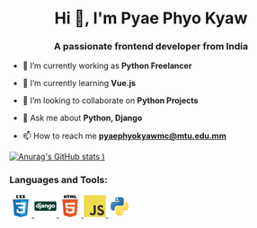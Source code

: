 

<h1 align="center">Hi 👋, I'm Pyae Phyo Kyaw</h1>
<h3 align="center">A passionate frontend developer from India</h3>

- 🔭 I’m currently working as **Python Freelancer**

- 🌱 I’m currently learning **Vue.js**

- 👯 I’m looking to collaborate on **Python Projects**

- 💬 Ask me about **Python, Django**

- 📫 How to reach me **pyaephyokyawmc@mtu.edu.mm**

[![Anurag's GitHub stats](https://github-readme-stats.vercel.app/api?username=pyaephyokyaw15&show_icons=true&theme=radical)
)](https://github.com/anuraghazra/github-readme-stats)



<h3 align="left">Languages and Tools:</h3>
<p align="left"> <a href="https://www.w3schools.com/css/" target="_blank"> <img src="https://raw.githubusercontent.com/devicons/devicon/master/icons/css3/css3-original-wordmark.svg" alt="css3" width="40" height="40"/> </a> <a href="https://www.djangoproject.com/" target="_blank"> <img src="https://raw.githubusercontent.com/devicons/devicon/master/icons/django/django-original.svg" alt="django" width="40" height="40"/> </a> <a href="https://www.w3.org/html/" target="_blank"> <img src="https://raw.githubusercontent.com/devicons/devicon/master/icons/html5/html5-original-wordmark.svg" alt="html5" width="40" height="40"/> </a> <a href="https://developer.mozilla.org/en-US/docs/Web/JavaScript" target="_blank"> <img src="https://raw.githubusercontent.com/devicons/devicon/master/icons/javascript/javascript-original.svg" alt="javascript" width="40" height="40"/> </a> <a href="https://www.python.org" target="_blank"> <img src="https://raw.githubusercontent.com/devicons/devicon/master/icons/python/python-original.svg" alt="python" width="40" height="40"/> </a> </p>
